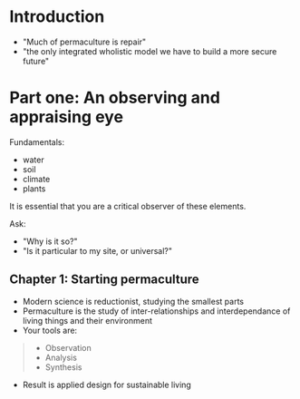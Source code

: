 # Introduction

* "Much of permaculture is repair"
* "the only integrated wholistic model we have to build a more secure future"


# Part one: An observing and appraising eye

Fundamentals:

* water
* soil
* climate
* plants

It is essential that you are a critical observer of these elements.

Ask:

* "Why is it so?"
* "Is it particular to my site, or universal?"

## Chapter 1: Starting permaculture

* Modern science is reductionist, studying the smallest parts 
* Permaculture is the study of inter-relationships and interdependance of 
  living things and their environment
* Your tools are:
> * Observation
> * Analysis
> * Synthesis
* Result is applied design for sustainable living

